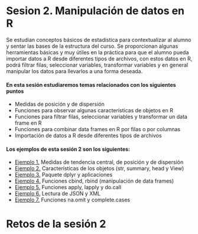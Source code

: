 # Sesion 2. Manipulación de datos en R

Se estudian conceptos básicos de estadística para contextualizar al alumno y sentar las bases de la estructura del curso. Se proporcionan algunas herramientas básicas y muy útiles en la práctica para que el alumno pueda importar datos a R desde diferentes tipos de archivos, con estos datos en R, podrá filtrar filas, seleccionar variables, transformar variables y en general manipular los datos para llevarlos a una forma deseada.

#### En esta sesión estudiaremos temas relacionados con los siguientes puntos

- Medidas de posición y de dispersión
- Funciones para observar algunas características de objetos en R
- Funciones para filtrar filas, seleccionar variables y transformar un data frame en R
- Funciones para combinar data frames en R por filas o por columnas
- Importación de datos a R desde diferentes tipos de archivos

#### Los ejemplos de esta sesión 2 son los siguientes:

- [Ejemplo 1.](https://github.com/jennerfr/Sesion_2/tree/main/Ejemplo_01) Medidas de tendencia central, de posición y de dispersión
- [Ejemplo 2.](https://github.com/jennerfr/Sesion_2/tree/main/Ejemplo_02) Características de los objetos (str, summary, head y View)
- [Ejemplo 3.](https://github.com/jennerfr/Sesion_2/tree/main/Ejemplo_03) Paquete dplyr y aplicaciones
- [Ejemplo 4.](https://github.com/jennerfr/Sesion_2/tree/main/Ejemplo_04) Funciones cbind, rbind (manipulación de data frames)
- [Ejemplo 5.](https://github.com/jennerfr/Sesion_2/tree/main/Ejemplo_05) Funciones apply, lapply y do.call
- [Ejemplo 6.](https://github.com/jennerfr/Sesion_2/tree/main/Ejemplo_06) Lectura de JSON y XML
- [Ejemplo 7.](https://github.com/jennerfr/Sesion_2/tree/main/Ejemplo_07) Funciones na.omit y complete.cases

# Retos de la sesión 2
